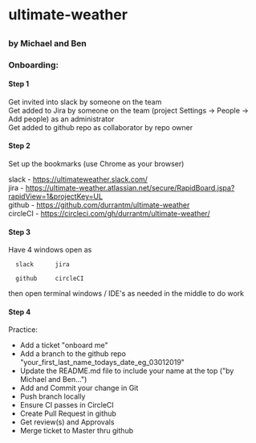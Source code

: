 # ultimate-weather  
##  
### by Michael and Ben

### Onboarding:

#### Step 1

Get invited into slack by someone on the team  
Get added to Jira by someone on the team (project Settings -> People -> Add people) as an administrator  
Get added to github repo as collaborator by repo owner

#### Step 2

Set up the bookmarks (use Chrome as your browser)

slack - https://ultimateweather.slack.com/  
jira - https://ultimate-weather.atlassian.net/secure/RapidBoard.jspa?rapidView=1&projectKey=UL  
github - https://github.com/durrantm/ultimate-weather  
circleCI - https://circleci.com/gh/durrantm/ultimate-weather/

#### Step 3

Have 4 windows open as

      slack      jira

      github     circleCI

then open terminal windows / IDE's as needed in the middle to do work

#### Step 4

Practice:  
- Add a ticket "onboard me"  
- Add a branch to the github repo "your_first_last_name_todays_date_eg_03012019"  
- Update the README.md file to include your name at the top ("by Michael and Ben...")  
- Add and Commit your change in Git  
- Push branch locally 
- Ensure CI passes in CircleCI
- Create Pull Request in github
- Get review(s) and Approvals
- Merge ticket to Master thru github  
